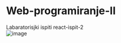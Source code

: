 # Web-programiranje-II
 Labaratorisjki ispiti
 react-ispit-2 <br>
![image](https://user-images.githubusercontent.com/59321839/170151094-5bb37904-fd48-4477-9a2c-4b8c0b262607.png)
